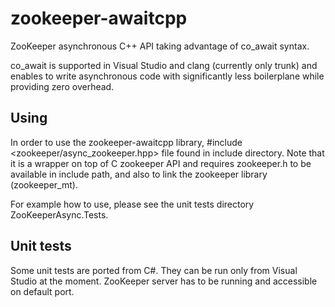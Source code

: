 # zookeeper-awaitcpp
ZooKeeper asynchronous C++ API taking advantage of co_await syntax.

co_await is supported in Visual Studio and clang (currently only trunk) and enables to write asynchronous code with significantly less boilerplane while providing zero overhead.

## Using
In order to use the zookeeper-awaitcpp library, #include <zookeeper/async_zookeeper.hpp> file found in include directory. Note that it is a wrapper on top of C zookeeper API and requires zookeeper.h to be available in include path, and also to link the zookeeper library (zookeeper_mt).

For example how to use, please see the unit tests directory ZooKeeperAsync.Tests.

## Unit tests
Some unit tests are ported from C#. They can be run only from Visual Studio at the moment. ZooKeeper server has to be running and accessible on default port.
